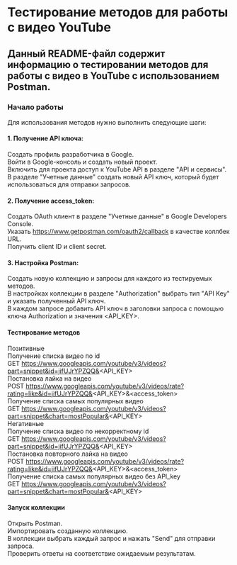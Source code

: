# Тестирование методов для работы с видео YouTube
## Данный README-файл содержит информацию о тестировании методов для работы с видео в YouTube с использованием Postman.

### Начало работы
Для использования методов нужно выполнить следующие шаги:

#### 1. Получение API ключа:  
Создать профиль разработчика в Google.  
Войти в Google-консоль и создать новый проект.  
Включить для проекта доступ к YouTube API в разделе "API и сервисы".  
В разделе "Учетные данные" создать новый API ключ, который будет использоваться для отправки запросов.  
#### 2. Получение access_token:  
Создать OAuth клиент в разделе "Учетные данные" в Google Developers Console.  
Указать https://www.getpostman.com/oauth2/callback в качестве коллбек URL.  
Получить client ID и client secret.  
#### 3. Настройка Postman:  
Создать новую коллекцию и запросы для каждого из тестируемых методов.   
В настройках коллекции в разделе "Authorization" выбрать тип "API Key" и указать полученный API ключ.  
В каждом запросе добавить API ключ в заголовки запроса с помощью ключа Authorization и значения <API_KEY>.  
#### Тестирование методов  
Позитивные  
Получение списка видео по id   
GET https://www.googleapis.com/youtube/v3/videos?part=snippet&id=jifUJrYPZQQ&<API_KEY>  
Постановка лайка на видео  
POST https://www.googleapis.com/youtube/v3/videos/rate?rating=like&id=jifUJrYPZQQ&<API_KEY>&<access_token>  
Получение списка самых популярных видео  
GET https://www.googleapis.com/youtube/v3/videos?part=snippet&chart=mostPopular&<API_KEY>  
Негативные  
Получение списка видео по некорректному id   
GET https://www.googleapis.com/youtube/v3/videos?part=snippet&id=jifUJrYPZQQ&<API_KEY>  
Постановка повторного лайка на видео  
POST https://www.googleapis.com/youtube/v3/videos/rate?rating=like&id=jifUJrYPZQQ&<API_KEY>&<access_token>  
Получение списка самых популярных видео без API_key    
GET https://www.googleapis.com/youtube/v3/videos?part=snippet&chart=mostPopular&<API_KEY> 
#### Запуск коллекции  
Открыть Postman.  
Импортировать созданную коллекцию.  
В коллекции выбрать каждый запрос и нажать "Send" для отправки запроса.  
Проверить ответы на соответствие ожидаемым результатам.  
